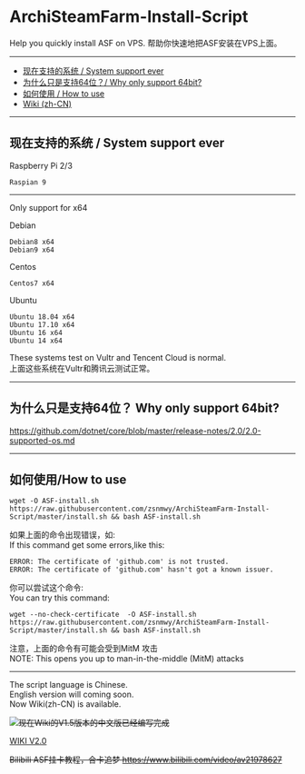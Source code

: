 # ArchiSteamFarm-Install-Script
Help you quickly install ASF on VPS. 帮助你快速地把ASF安装在VPS上面。

---
- [现在支持的系统 / System support ever](#%E7%8E%B0%E5%9C%A8%E6%94%AF%E6%8C%81%E7%9A%84%E7%B3%BB%E7%BB%9F--system-support-ever)
- [为什么只是支持64位？/ Why only support 64bit?](#%E4%B8%BA%E4%BB%80%E4%B9%88%E5%8F%AA%E6%98%AF%E6%94%AF%E6%8C%8164%E4%BD%8D-why-only-support-64bit)
- [如何使用 / How to use](#%E5%A6%82%E4%BD%95%E4%BD%BF%E7%94%A8how-to-use)
- [Wiki (zh-CN)](https://github.com/zsnmwy/ArchiSteamFarm-Install-Script/wiki/v2.0-%E6%8C%87%E5%8D%97)
---

## 现在支持的系统 / System support ever

Raspberry Pi 2/3
```
Raspian 9
```
---

Only support for x64

Debian

    Debian8 x64
    Debian9 x64

Centos

    Centos7 x64

Ubuntu

    Ubuntu 18.04 x64
    Ubuntu 17.10 x64
    Ubuntu 16 x64
    Ubuntu 14 x64

These systems test on Vultr and Tencent Cloud is normal.  
上面这些系统在Vultr和腾讯云测试正常。

---

## 为什么只是支持64位？ Why only support 64bit?

https://github.com/dotnet/core/blob/master/release-notes/2.0/2.0-supported-os.md

---

## 如何使用/How to use

```shell
wget -O ASF-install.sh https://raw.githubusercontent.com/zsnmwy/ArchiSteamFarm-Install-Script/master/install.sh && bash ASF-install.sh
```
如果上面的命令出现错误，如:  
If this command get some errors,like this: 
```
ERROR: The certificate of 'github.com' is not trusted.
ERROR: The certificate of 'github.com' hasn't got a known issuer.
```
你可以尝试这个命令:  
You can try this command:
```
wget --no-check-certificate  -O ASF-install.sh https://raw.githubusercontent.com/zsnmwy/ArchiSteamFarm-Install-Script/master/install.sh && bash ASF-install.sh
```
注意，上面的命令有可能会受到MitM 攻击  
NOTE: This opens you up to man-in-the-middle (MitM) attacks

---

The script language is Chinese.  
English version will coming soon.   
Now Wiki(zh-CN) is available.


~~![现在Wiki的V1.5版本的中文版已经编写完成](https://github.com/zsnmwy/ArchiSteamFarm-Install-Script/wiki)~~

[WIKI V2.0](https://github.com/zsnmwy/ArchiSteamFarm-Install-Script/wiki/v2.0-%E6%8C%87%E5%8D%97)

~~Bilibili ASF挂卡教程，合卡追梦 https://www.bilibili.com/video/av21978627~~
